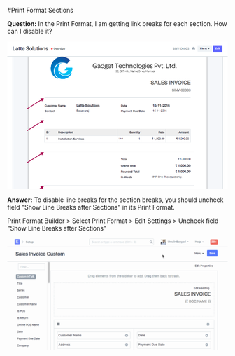 <!-- add-breadcrumbs -->
#Print Format Sections

**Question:** In the Print Format, I am getting link breaks for each section. How can I disable it?

<img alt="Email Setup Error" class="screenshot" src="../assets/sections-1.png">

**Answer:** To disable line breaks for the section breaks, you should uncheck field "Show Line Breaks after Sections" in its Print Format.

Print Format Builder > Select Print Format > Edit Settings > Uncheck field "Show Line Breaks after Sections"

<img alt="Email Setup Error" class="screenshot" src="../assets/sections-2.gif">